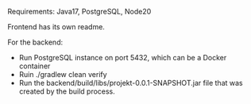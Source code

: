 Requirements: Java17, PostgreSQL, Node20

Frontend has its own readme.

For the backend:
 - Run PostgreSQL instance on port 5432, which can be a Docker container
 - Ruin ./gradlew clean verify
 - Run the backend/build/libs/projekt-0.0.1-SNAPSHOT.jar file that was created by the build process.
